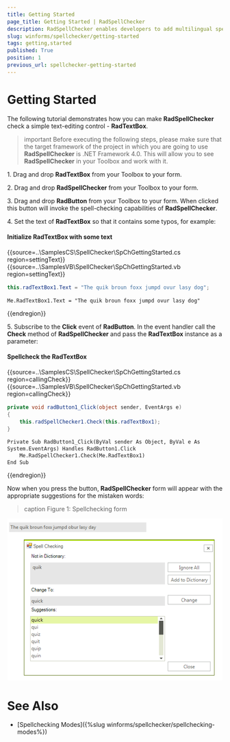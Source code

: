 ```yaml
---
title: Getting Started
page_title: Getting Started | RadSpellChecker
description: RadSpellChecker enables developers to add multilingual spell checking capabilities to their WinForms applications.
slug: winforms/spellchecker/getting-started
tags: getting,started
published: True
position: 1
previous_url: spellchecker-getting-started
---
```


# Getting Started 

The following tutorial demonstrates how you can make **RadSpellChecker** check a simple text-editing control - **RadTextBox**.
       
>important Before executing the following steps, please make sure that the target framework of the project in which you are going to use **RadSpellChecker** is .NET Framework 4.0. This will allow you to see **RadSpellChecker** in your Toolbox and work with it.
>
 
1\. Drag and drop **RadTextBox** from your Toolbox to your form.

2\. Drag and drop **RadSpellChecker** from your Toolbox to your form.

3\. Drag and drop **RadButton** from your Toolbox to your form. When clicked this button will invoke the spell-checking capabilities of **RadSpellChecker**.       

4\. Set the text of **RadTextBox** so that it contains some typos, for example:

#### Initialize RadTextBox with some text

{{source=..\SamplesCS\SpellChecker\SpChGettingStarted.cs region=settingText}} 
{{source=..\SamplesVB\SpellChecker\SpChGettingStarted.vb region=settingText}} 

````C#
this.radTextBox1.Text = "The quik broun foxx jumpd ovur lasy dog";

````
````VB.NET
Me.RadTextBox1.Text = "The quik broun foxx jumpd ovur lasy dog"

````

{{endregion}} 


5\. Subscribe to the **Click** event of **RadButton**. In the event handler call the **Check** method of **RadSpellChecker** and pass the **RadTextBox** instance as a parameter:

#### Spellcheck the RadTextBox

{{source=..\SamplesCS\SpellChecker\SpChGettingStarted.cs region=callingCheck}} 
{{source=..\SamplesVB\SpellChecker\SpChGettingStarted.vb region=callingCheck}} 

````C#
private void radButton1_Click(object sender, EventArgs e)
{
    this.radSpellChecker1.Check(this.radTextBox1);
}

````
````VB.NET
Private Sub RadButton1_Click(ByVal sender As Object, ByVal e As System.EventArgs) Handles RadButton1.Click
    Me.RadSpellChecker1.Check(Me.RadTextBox1)
End Sub

````

{{endregion}} 

Now when you press the button, **RadSpellChecker** form will appear with the appropriate suggestions for the mistaken words:

>caption Figure 1: Spellchecking form

![spellchecker-overview 001](images/spellchecker-overview001.png)

# See Also

* [Spellchecking Modes]({%slug winforms/spellchecker/spellchecking-modes%})	


